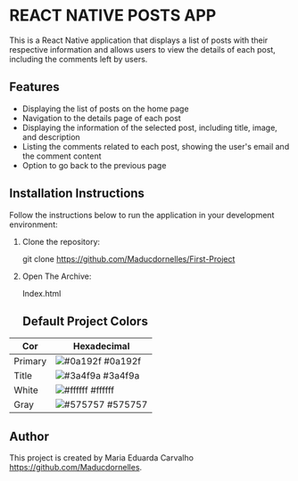 # REACT NATIVE POSTS APP

This is a React Native application that displays a list of posts with their respective information and allows users to view the details of each post, including the comments left by users.

## Features

- Displaying the list of posts on the home page
- Navigation to the details page of each post
- Displaying the information of the selected post, including title, image, and description
- Listing the comments related to each post, showing the user's email and the comment content
- Option to go back to the previous page

## Installation Instructions

Follow the instructions below to run the application in your development environment:

1. Clone the repository:

  
   git clone  https://github.com/Maducdornelles/First-Project
   
2. Open The Archive:

   
   Index.html

   ## Default Project Colors

| Cor               | Hexadecimal                                                |
| ----------------- | ---------------------------------------------------------------- |
| Primary           | ![#0a192f](https://via.placeholder.com/10/32325d?text=+) #0a192f |
| Title             | ![#3a4f9a](https://via.placeholder.com/10/3a4f9a?text=+) #3a4f9a |
| White             | ![#ffffff](https://via.placeholder.com/10/ffffff?text=+) #ffffff |
| Gray              | ![#575757](https://via.placeholder.com/10/575757?text=+) #575757 |



## Author

This project is created by Maria Eduarda Carvalho https://github.com/Maducdornelles.
